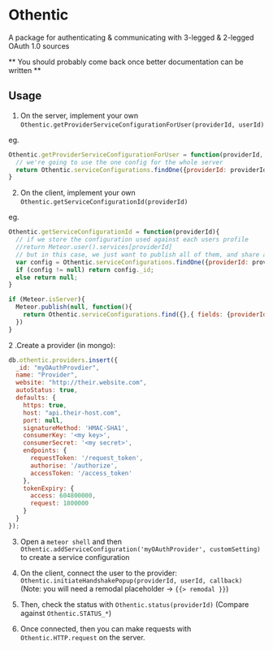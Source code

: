 Othentic
=======================

A package for authenticating & communicating with 3-legged & 2-legged OAuth 1.0 sources

** You should probably come back once better documentation can be written **

Usage
-----------------------


1. On the server, implement your own `Othentic.getProviderServiceConfigurationForUser(providerId, userId)`

eg.

```js
Othentic.getProviderServiceConfigurationForUser = function(providerId, userId){
  // we're going to use the one config for the whole server
  return Othentic.serviceConfigurations.findOne({providerId: providerId});
}
```

2. On the client, implement your own `Othentic.getServiceConfigurationId(providerId)`

eg.

```js
Othentic.getServiceConfigurationId = function(providerId){
  // if we store the configuration used against each users profile
  //return Meteor.user().services[providerId]
  // but in this case, we just want to publish all of them, and share amongst users
  var config = Othentic.serviceConfigurations.findOne({providerId: providerId});
  if (config != null) return config._id;
  else return null;
}

if (Meteor.isServer){
  Meteor.publish(null, function(){
    return Othentic.serviceConfigurations.find({},{ fields: {providerId: true} });
  })
}
```

2 .Create a provider (in mongo):

```js
db.othentic.providers.insert({
  _id: "myOAuthProvdier",
  name: "Provider",
  website: "http://their.website.com",
  autoStatus: true,
  defaults: {
    https: true,
    host: "api.their-host.com",
    port: null,
    signatureMethod: 'HMAC-SHA1',
    consumerKey: '<my key>',
    consumerSecret: '<my secret>',
    endpoints: {
      requestToken: '/request_token',
      authorise: '/authorize',
      accessToken: '/access_token'
    },
    tokenExpiry: {
      access: 604800000,
      request: 1800000
    }
  }
});

```

3. Open a `meteor shell` and then `Othentic.addServiceConfiguration('myOAuthProvider', customSetting)` to create a service configuration


4. On the client, connect the user to the provider: `Othentic.initiateHandshakePopup(providerId, userId, callback)` (Note: you will need a remodal placeholder -> `{{> remodal }}`)

5. Then, check the status with `Othentic.status(providerId)` (Compare against `Othentic.STATUS_*`)

6. Once connected, then you can make requests with `Othentic.HTTP.request` on the server.


